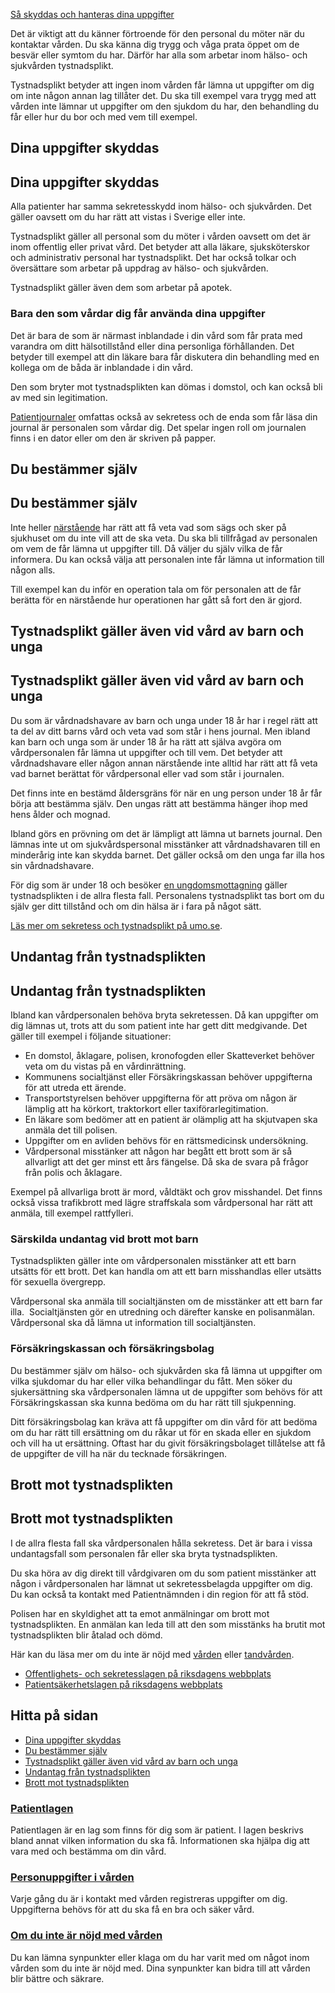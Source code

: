 [Så skyddas och hanteras dina uppgifter](https://www.1177.se/sa-fungerar-varden/sa-skyddas-och-hanteras-dina-uppgifter/)

Det är viktigt att du känner förtroende för den personal du möter när du kontaktar vården. Du ska känna dig trygg och våga prata öppet om de besvär eller symtom du har. Därför har alla som arbetar inom hälso- och sjukvården tystnadsplikt.

Tystnadsplikt betyder att ingen inom vården får lämna ut uppgifter om dig om inte någon annan lag tillåter det. Du ska till exempel vara trygg med att vården inte lämnar ut uppgifter om den sjukdom du har, den behandling du får eller hur du bor och med vem till exempel.

Dina uppgifter skyddas
----------------------

Dina uppgifter skyddas
----------------------

Alla patienter har samma sekretesskydd inom hälso- och sjukvården. Det gäller oavsett om du har rätt att vistas i Sverige eller inte.

Tystnadsplikt gäller all personal som du möter i vården oavsett om det är inom offentlig eller privat vård. Det betyder att alla läkare, sjuksköterskor och administrativ personal har tystnadsplikt. Det har också tolkar och översättare som arbetar på uppdrag av hälso- och sjukvården.

Tystnadsplikt gäller även dem som arbetar på apotek.

### Bara den som vårdar dig får använda dina uppgifter

Det är bara de som är närmast inblandade i din vård som får prata med varandra om ditt hälsotillstånd eller dina personliga förhållanden. Det betyder till exempel att din läkare bara får diskutera din behandling med en kollega om de båda är inblandade i din vård.

Den som bryter mot tystnadsplikten kan dömas i domstol, och kan också bli av med sin legitimation.

[Patientjournaler](https://www.1177.se/sa-fungerar-varden/sa-skyddas-och-hanteras-dina-uppgifter/din-journal/) omfattas också av sekretess och de enda som får läsa din journal är personalen som vårdar dig. Det spelar ingen roll om journalen finns i en dator eller om den är skriven på papper.

Du bestämmer själv
------------------

Du bestämmer själv
------------------

Inte heller [närstående](https://www.1177.se/sa-fungerar-varden/anhorig---narstaende/att-vara-narstaende-i-varden/) har rätt att få veta vad som sägs och sker på sjukhuset om du inte vill att de ska veta. Du ska bli tillfrågad av personalen om vem de får lämna ut uppgifter till. Då väljer du själv vilka de får informera. Du kan också välja att personalen inte får lämna ut information till någon alls.

Till exempel kan du inför en operation tala om för personalen att de får berätta för en närstående hur operationen har gått så fort den är gjord.

Tystnadsplikt gäller även vid vård av barn och unga
---------------------------------------------------

Tystnadsplikt gäller även vid vård av barn och unga
---------------------------------------------------

Du som är vårdnadshavare av barn och unga under 18 år har i regel rätt att ta del av ditt barns vård och veta vad som står i hens journal. Men ibland kan barn och unga som är under 18 år ha rätt att själva avgöra om vårdpersonalen får lämna ut uppgifter och till vem. Det betyder att vårdnadshavare eller någon annan närstående inte alltid har rätt att få veta vad barnet berättat för vårdpersonal eller vad som står i journalen.

Det finns inte en bestämd åldersgräns för när en ung person under 18 år får börja att bestämma själv. Den ungas rätt att bestämma hänger ihop med hens ålder och mognad.

Ibland görs en prövning om det är lämpligt att lämna ut barnets journal. Den lämnas inte ut om sjukvårdspersonal misstänker att vårdnadshavaren till en minderårig inte kan skydda barnet. Det gäller också om den unga far illa hos sin vårdnadshavare.

För dig som är under 18 och besöker [en ungdomsmottagning](https://www.1177.se/lankbiblioteket/nationella-lankar/u/umo--startsida/tystnadsplikt-och-sekretess/) gäller tystnadsplikten i de allra flesta fall. Personalens tystnadsplikt tas bort om du själv ger ditt tillstånd och om din hälsa är i fara på något sätt.

[Läs mer om sekretess och tystnadsplikt på umo.se](https://www.1177.se/lankbiblioteket/nationella-lankar/u/umo--startsida/tystnadsplikt-och-sekretess/).

Undantag från tystnadsplikten
-----------------------------

Undantag från tystnadsplikten
-----------------------------

Ibland kan vårdpersonalen behöva bryta sekretessen. Då kan uppgifter om dig lämnas ut, trots att du som patient inte har gett ditt medgivande. Det gäller till exempel i följande situationer:

*   En domstol, åklagare, polisen, kronofogden eller Skatteverket behöver veta om du vistas på en vårdinrättning.
*   Kommunens socialtjänst eller Försäkringskassan behöver uppgifterna för att utreda ett ärende.
*   Transportstyrelsen behöver uppgifterna för att pröva om någon är lämplig att ha körkort, traktorkort eller taxiförarlegitimation.
*   En läkare som bedömer att en patient är olämplig att ha skjutvapen ska anmäla det till polisen.
*   Uppgifter om en avliden behövs för en rättsmedicinsk undersökning.
*   Vårdpersonal misstänker att någon har begått ett brott som är så allvarligt att det ger minst ett års fängelse. Då ska de svara på frågor från polis och åklagare.

Exempel på allvarliga brott är mord, våldtäkt och grov misshandel. Det finns också vissa trafikbrott med lägre straffskala som vårdpersonal har rätt att anmäla, till exempel rattfylleri.

### Särskilda undantag vid brott mot barn

Tystnadsplikten gäller inte om vårdpersonalen misstänker att ett barn utsätts för ett brott. Det kan handla om att ett barn misshandlas eller utsätts för sexuella övergrepp.

Vårdpersonal ska anmäla till socialtjänsten om de misstänker att ett barn far illa.  Socialtjänsten gör en utredning och därefter kanske en polisanmälan. Vårdpersonal ska då lämna ut information till socialtjänsten.

### Försäkringskassan och försäkringsbolag

Du bestämmer själv om hälso- och sjukvården ska få lämna ut uppgifter om vilka sjukdomar du har eller vilka behandlingar du fått. Men söker du sjukersättning ska vårdpersonalen lämna ut de uppgifter som behövs för att Försäkringskassan ska kunna bedöma om du har rätt till sjukpenning.

Ditt försäkringsbolag kan kräva att få uppgifter om din vård för att bedöma om du har rätt till ersättning om du råkar ut för en skada eller en sjukdom och vill ha ut ersättning. Oftast har du givit försäkringsbolaget tillåtelse att få de uppgifter de vill ha när du tecknade försäkringen.

Brott mot tystnadsplikten
-------------------------

Brott mot tystnadsplikten
-------------------------

I de allra flesta fall ska vårdpersonalen hålla sekretess. Det är bara i vissa undantagsfall som personalen får eller ska bryta tystnadsplikten.

Du ska höra av dig direkt till vårdgivaren om du som patient misstänker att någon i vårdpersonalen har lämnat ut sekretessbelagda uppgifter om dig. Du kan också ta kontakt med Patientnämnden i din region för att få stöd.

Polisen har en skyldighet att ta emot anmälningar om brott mot tystnadsplikten. En anmälan kan leda till att den som misstänks ha brutit mot tystnadsplikten blir åtalad och dömd.

Här kan du läsa mer om du inte är nöjd med [vården](https://www.1177.se/sa-fungerar-varden/om-du-inte-ar-nojd/om-du-inte-ar-nojd-med-varden/) eller [tandvården](https://www.1177.se/sa-fungerar-varden/om-du-inte-ar-nojd/om-du-inte-ar-nojd-med-tandvarden/).

*   [Offentlighets- och sekretesslagen på riksdagens webbplats](https://www.1177.se/lankbiblioteket/nationella-lankar/r/riksdagen.se---startsida/offentlighets--och-sekretesslag-2009400-sfs/)
*   [Patientsäkerhetslagen på riksdagens webbplats](https://www.1177.se/lankbiblioteket/nationella-lankar/r/riksdagen.se---startsida/patientsakerhetslagen/)

Hitta på sidan
--------------

*   [Dina uppgifter skyddas](https://www.1177.se/sa-fungerar-varden/sa-skyddas-och-hanteras-dina-uppgifter/tystnadsplikt-och-sekretess/#section-18321)
*   [Du bestämmer själv](https://www.1177.se/sa-fungerar-varden/sa-skyddas-och-hanteras-dina-uppgifter/tystnadsplikt-och-sekretess/#section-18323)
*   [Tystnadsplikt gäller även vid vård av barn och unga](https://www.1177.se/sa-fungerar-varden/sa-skyddas-och-hanteras-dina-uppgifter/tystnadsplikt-och-sekretess/#section-18324)
*   [Undantag från tystnadsplikten](https://www.1177.se/sa-fungerar-varden/sa-skyddas-och-hanteras-dina-uppgifter/tystnadsplikt-och-sekretess/#section-18325)
*   [Brott mot tystnadsplikten](https://www.1177.se/sa-fungerar-varden/sa-skyddas-och-hanteras-dina-uppgifter/tystnadsplikt-och-sekretess/#section-18326)

### [Patientlagen](https://www.1177.se/sa-fungerar-varden/var-med-och-bestam-om-din-vard/patientlagen/)

Patientlagen är en lag som finns för dig som är patient. I lagen beskrivs bland annat vilken information du ska få. Informationen ska hjälpa dig att vara med och bestämma om din vård.

### [Personuppgifter i vården](https://www.1177.se/sa-fungerar-varden/sa-skyddas-och-hanteras-dina-uppgifter/personuppgifter-i-varden/)

Varje gång du är i kontakt med vården registreras uppgifter om dig. Uppgifterna behövs för att du ska få en bra och säker vård.

### [Om du inte är nöjd med vården](https://www.1177.se/sa-fungerar-varden/om-du-inte-ar-nojd/om-du-inte-ar-nojd-med-varden/)

Du kan lämna synpunkter eller klaga om du har varit med om något inom vården som du inte är nöjd med. Dina synpunkter kan bidra till att vården blir bättre och säkrare.